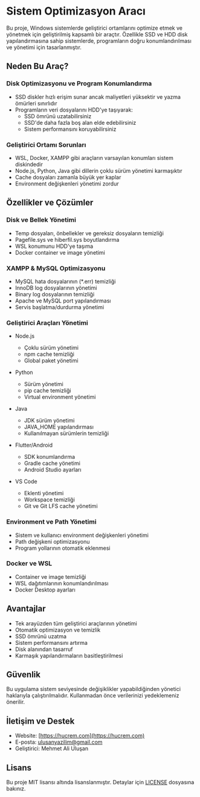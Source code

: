 # Sistem Optimizasyon Aracı

Bu proje, Windows sistemlerde geliştirici ortamlarını optimize etmek ve yönetmek için geliştirilmiş kapsamlı bir araçtır. Özellikle SSD ve HDD disk yapılandırmasına sahip sistemlerde, programların doğru konumlandırılması ve yönetimi için tasarlanmıştır.

## Neden Bu Araç?

### Disk Optimizasyonu ve Program Konumlandırma
- SSD diskler hızlı erişim sunar ancak maliyetleri yüksektir ve yazma ömürleri sınırlıdır
- Programların veri dosyalarını HDD'ye taşıyarak:
  - SSD ömrünü uzatabilirsiniz
  - SSD'de daha fazla boş alan elde edebilirsiniz
  - Sistem performansını koruyabilirsiniz

### Geliştirici Ortamı Sorunları
- WSL, Docker, XAMPP gibi araçların varsayılan konumları sistem diskindedir
- Node.js, Python, Java gibi dillerin çoklu sürüm yönetimi karmaşıktır
- Cache dosyaları zamanla büyük yer kaplar
- Environment değişkenleri yönetimi zordur

## Özellikler ve Çözümler

### Disk ve Bellek Yönetimi
- Temp dosyaları, önbellekler ve gereksiz dosyaların temizliği
- Pagefile.sys ve hiberfil.sys boyutlandırma
- WSL konumunu HDD'ye taşıma
- Docker container ve image yönetimi

### XAMPP & MySQL Optimizasyonu
- MySQL hata dosyalarının (*.err) temizliği
- InnoDB log dosyalarının yönetimi
- Binary log dosyalarının temizliği
- Apache ve MySQL port yapılandırması
- Servis başlatma/durdurma yönetimi

### Geliştirici Araçları Yönetimi
- Node.js
  - Çoklu sürüm yönetimi
  - npm cache temizliği
  - Global paket yönetimi

- Python
  - Sürüm yönetimi
  - pip cache temizliği
  - Virtual environment yönetimi

- Java
  - JDK sürüm yönetimi
  - JAVA_HOME yapılandırması
  - Kullanılmayan sürümlerin temizliği

- Flutter/Android
  - SDK konumlandırma
  - Gradle cache yönetimi
  - Android Studio ayarları

- VS Code
  - Eklenti yönetimi
  - Workspace temizliği
  - Git ve Git LFS cache yönetimi

### Environment ve Path Yönetimi
- Sistem ve kullanıcı environment değişkenleri yönetimi
- Path değişkeni optimizasyonu
- Program yollarının otomatik eklenmesi

### Docker ve WSL
- Container ve image temizliği
- WSL dağıtımlarının konumlandırılması
- Docker Desktop ayarları

## Avantajlar

- Tek arayüzden tüm geliştirici araçlarının yönetimi
- Otomatik optimizasyon ve temizlik
- SSD ömrünü uzatma
- Sistem performansını artırma
- Disk alanından tasarruf
- Karmaşık yapılandırmaların basitleştirilmesi

## Güvenlik

Bu uygulama sistem seviyesinde değişiklikler yapabildiğinden yönetici haklarıyla çalıştırılmalıdır. Kullanmadan önce verilerinizi yedeklemeniz önerilir.

## İletişim ve Destek

- Website: [https://hucrem.com](https://hucrem.com)
- E-posta: ulusanyazilim@gmail.com
- Geliştirici: Mehmet Ali Uluşan

## Lisans

Bu proje MIT lisansı altında lisanslanmıştır. Detaylar için [LICENSE](LICENSE) dosyasına bakınız.
